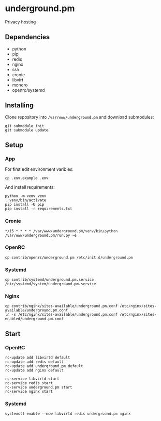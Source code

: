 # underground.pm

Privacy hosting

## Dependencies

* python
* pip
* redis
* nginx
* ssh
* cronie
* libvirt
* monero
* openrc/systemd

## Installing

Clone repository into ```/var/www/underground.pm``` and download submodules:

```
git submodule init
git submodule update
```

## Setup

### App

For first edit environment varibles:

```cp .env.example .env```

And install requirements:

```
python -m venv venv
. venv/bin/activate
pip install -U pip
pip install -r requirements.txt
```

### Cronie

```*/15 * * * * /var/www/underground.pm/venv/bin/python /var/www/underground.pm/run.py -e```

### OpenRC

```cp contrib/openrc/underground.pm /etc/init.d/underground.pm```

### Systemd

```cp contrib/systemd/underground.pm.service /etc/systemd/system/underground.pm.service```

### Nginx

```
cp contrib/nginx/sites-available/underground.pm.conf /etc/nginx/sites-available/underground.pm.conf
ln -s /etc/nginx/sites-available/underground.pm.conf /etc/nginx/sites-enabled/underground.pm.conf
```

## Start

### OpenRC

```
rc-update add libvirtd default
rc-update add redis default
rc-update add underground.pm default
rc-update add nginx default

rc-service libvirtd start
rc-service redis start
rc-service underground.pm start
rc-service nginx start
```

### Systemd

```systemctl enable --now libvirtd redis underground.pm nginx```
